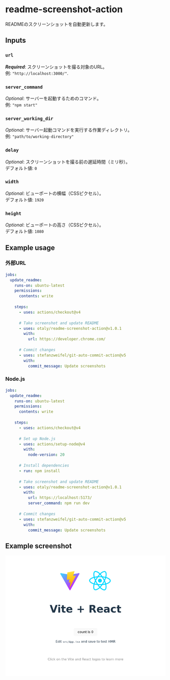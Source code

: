 # readme-screenshot-action

READMEのスクリーンショットを自動更新します。

## Inputs

### `url`

***Required***: スクリーンショットを撮る対象のURL。  
例: `"http://localhost:3000/"`.

### `server_command`
*Optional*: サーバーを起動するためのコマンド。  
例: `"npm start"`

### `server_working_dir`
*Optional*: サーバー起動コマンドを実行する作業ディレクトリ。  
例: `"path/to/working-directory"`

### `delay`
*Optional*: スクリーンショットを撮る前の遅延時間（ミリ秒）。  
デフォルト値: `0`

### `width`
*Optional*: ビューポートの横幅（CSSピクセル）。  
デフォルト値: `1920`

### `height`
*Optional*: ビューポートの高さ（CSSピクセル）。  
デフォルト値: `1080`

## Example usage

### 外部URL
```yaml
jobs:
  update_readme:
    runs-on: ubuntu-latest
    permissions:
      contents: write

    steps:
      - uses: actions/checkout@v4

      # Take screenshot and update README
      - uses: otaly/readme-screenshot-action@v1.0.1
        with:
          url: https://developer.chrome.com/

      # Commit changes
      - uses: stefanzweifel/git-auto-commit-action@v5
        with:
          commit_message: Update screenshots
```

### Node.js
```yaml
jobs:
  update_readme:
    runs-on: ubuntu-latest
    permissions:
      contents: write

    steps:
      - uses: actions/checkout@v4

      # Set up Node.js
      - uses: actions/setup-node@v4
        with:
          node-version: 20

      # Install dependencies
      - run: npm install

      # Take screenshot and update README
      - uses: otaly/readme-screenshot-action@v1.0.1
        with:
          url: https://localhost:5173/
          server_command: npm run dev

      # Commit changes
      - uses: stefanzweifel/git-auto-commit-action@v5
        with:
          commit_message: Update screenshots
```

## Example screenshot
<!-- [README-SCREENSHOT-BEGIN] -->
![http://localhost:5173/](__screenshots__/79ed307.png)
<!-- [README-SCREENSHOT-END] -->